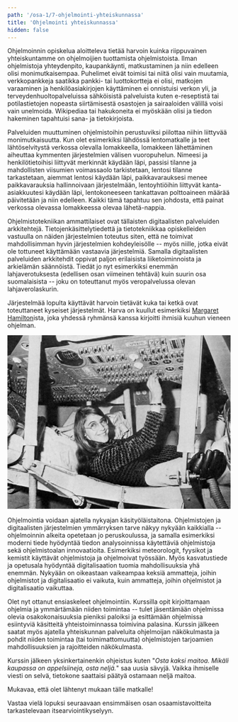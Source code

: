 ```yaml
---
path: '/osa-1/7-ohjelmointi-yhteiskunnassa'
title: 'Ohjelmointi yhteiskunnassa'
hidden: false
---
```


Ohjelmoinnin opiskelua aloitteleva tietää harvoin kuinka riippuvainen yhteiskuntamme on ohjelmoijien tuottamista ohjelmistoista. Ilman ohjelmistoja yhteydenpito, kaupankäynti, matkustaminen ja niin edelleen olisi monimutkaisempaa. Puhelimet eivät toimisi tai niitä olisi vain muutamia, verkkopankkeja saatikka pankki- tai luottokortteja ei olisi, matkojen varaaminen ja henkilöasiakirjojen käyttäminen ei onnistuisi verkon yli, ja terveydenhuoltopalveluissa sähköisistä palveluista kuten e-reseptistä tai potilastietojen nopeasta siirtämisestä osastojen ja sairaaloiden välillä voisi vain unelmoida. Wikipediaa tai hakukoneita ei myöskään olisi ja tiedon hakeminen tapahtuisi sana- ja tietokirjoista.

Palveluiden muuttuminen ohjelmistoihin perustuviksi piilottaa niihin liittyvää monimutkaisuutta. Kun olet esimerkiksi lähdössä lentomatkalle ja teet lähtöselvitystä verkossa olevalla lomakkeella, lomakkeen lähettäminen aiheuttaa kymmenten järjestelmien välisen vuoropuhelun. Nimeesi ja henkilötietoihisi liittyvät merkinnät käydään läpi, passisi tilanne ja mahdollisten viisumien voimassaolo tarkistetaan, lentosi tilanne tarkastetaan, aiemmat lentosi käydään läpi, paikkavarauksesi menee paikkavarauksia hallinnoivaan järjestelmään, lentoyhtiöihin liittyvät kanta-asiakkuutesi käydään läpi, lentokoneeseen tankattavan polttoaineen määrää päivitetään ja niin edelleen. Kaikki tämä tapahtuu sen johdosta, että painat verkossa olevassa lomakkeessa olevaa lähetä-nappia.

Ohjelmistotekniikan ammattilaiset ovat tällaisten digitaalisten palveluiden arkkitehtejä. Tietojenkäsittelytiedettä ja tietotekniikkaa opiskelleiden vastuulla on näiden järjestelmien toteutus siten, että ne toimivat mahdollisimman hyvin järjestelmien kohdeyleisölle -- myös niille, jotka eivät ole tottuneet käyttämään vastaavia järjestelmiä. Samalla digitaalisten palveluiden arkkitehdit oppivat paljon erilaisista liiketoiminnoista ja arkielämän säännöistä. Tiedät jo nyt esimerkiksi enemmän lahjaverotuksesta (edellisen osan viimeinen tehtävä) kuin suurin osa suomalaisista -- joku on toteuttanut myös veropalvelussa olevan lahjaverolaskurin.

Järjestelmää lopulta käyttävät harvoin tietävät kuka tai ketkä ovat toteuttaneet kyseiset järjestelmät. Harva on kuullut esimerkiksi [Margaret Hamilton](<https://en.wikipedia.org/wiki/Margaret_Hamilton_(scientist)>)ista, joka yhdessä ryhmänsä kanssa kirjoitti ihmisiä kuuhun vieneen ohjelman.

![Margaret Hamilton työn parissa](./margeret-action.jpg)

Ohjelmointia voidaan ajatella nykyajan käsityöläistaitona. Ohjelmistojen ja digitaalisten järjestelmien ymmärryksen tarve näkyy nykyään kaikkialla -- ohjelmoinnin alkeita opetetaan jo peruskoulussa, ja samalla esimerkiksi moderni tiede hyödyntää tiedon analysoinnissa käytettäviä ohjelmistoja sekä ohjelmistoalan innovaatioita. Esimerkiksi meteorologit, fyysikot ja kemistit käyttävät ohjelmistoja ja ohjelmoivat työssään. Myös kasvatustiede ja opetusala hyödyntää digitalisaation tuomia mahdollisuuksia yhä enemmän. Nykyään on oikeastaan vaikeampaa keksiä ammatteja, joihin ohjelmistot ja digitalisaatio ei vaikuta, kuin ammatteja, joihin ohjelmistot ja digitalisaatio vaikuttaa.

Olet nyt ottanut ensiaskeleet ohjelmointiin. Kurssilla opit kirjoittamaan ohjelmia ja ymmärtämään niiden toimintaa -- tulet jäsentämään ohjelmissa olevia osakokonaisuuksia pieniksi paloiksi ja esittämään ohjelmissa esiintyviä käsitteitä yhteistoiminnassa toimivina palasina. Kurssin jälkeen saatat myös ajatella yhteiskunnan palveluita ohjelmoijan näkökulmasta ja pohdit niiden toimintaa (tai toimimattomuutta) ohjelmistojen tarjoamien mahdollisuuksien ja rajoitteiden näkökulmasta.

Kurssin jälkeen yksinkertainenkin ohjeistus kuten  "_Osta kaksi maitoa. Mikäli kaupassa on appelsiineja, osta neljä._" saa uusia sävyjä. Vaikka ihmiselle viesti on selvä, tietokone saattaisi päätyä ostamaan neljä maitoa.

Mukavaa, että olet lähtenyt mukaan tälle matkalle!

Vastaa vielä lopuksi seuraavaan ensimmäisen osan osaamistavoitteita tarkastelevaan itsearviointikyselyyn.

<quiz id="132a639f-7c33-5b24-bb01-36f0bbd4cc96"></quiz>

